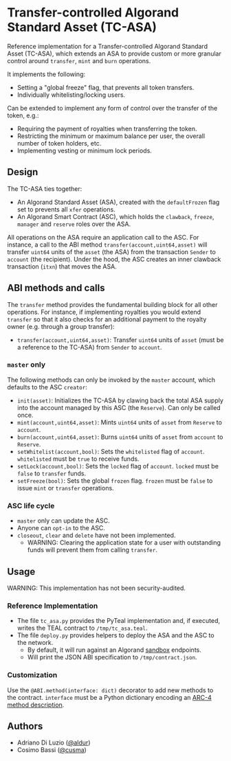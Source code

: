 # Transfer-controlled Algorand Standard Asset (TC-ASA)

Reference implementation for a Transfer-controlled Algorand Standard Asset
(TC-ASA), which extends an ASA to provide custom or more granular control around
`transfer`, `mint` and `burn` operations.

It implements the following:

- Setting a "global freeze" flag, that prevents all token transfers.
- Individually whitelisting/locking users.

Can be extended to implement any form of control over the transfer of the token,
e.g.:

- Requiring the payment of royalties when transferring the token.
- Restricting the minimum or maximum balance per user, the overall number of
  token holders, etc.
- Implementing vesting or minimum lock periods.

## Design

The TC-ASA ties together:

- An Algorand Standard Asset (ASA), created with the `defaultFrozen` flag set to
  prevents all `xfer` operations.
- An Algorand Smart Contract (ASC), which holds the `clawback`, `freeze`,
  `manager` and `reserve` roles over the ASA.

All operations on the ASA require an application call to the ASC. For instance,
a call to the ABI method `transfer(account,uint64,asset)` will transfer `uint64`
units of the `asset` (the ASA) from the transaction `Sender` to `account` (the
recipient). Under the hood, the ASC creates an inner clawback transaction
(`itxn`) that moves the ASA.

## ABI methods and calls

The `transfer` method provides the fundamental building block for all other
operations. For instance, if implementing royalties you would extend `transfer`
so that it also checks for an additional payment to the royalty owner (e.g.
through a group transfer):

- `transfer(account,uint64,asset)`: Transfer `uint64` units of `asset` (must be
  a reference to the TC-ASA) from `Sender` to `account`.

### `master` only

The following methods can only be invoked by the `master` account, which defaults
to the ASC `creator`:

- `init(asset)`: Initializes the TC-ASA by clawing back the total ASA supply
  into the account managed by this ASC (the `Reserve`). Can only be called once.
- `mint(account,uint64,asset)`: Mints `uint64` units of `asset` from `Reserve`
  to `account`.
- `burn(account,uint64,asset)`: Burns `uint64` units of `asset` from `account`
  to `Reserve`.
- `setWhitelist(account,bool)`: Sets the `whitelisted` flag of `account`.
  `whitelisted` must be `true` to receive funds.
- `setLock(account,bool)`: Sets the `locked` flag of `account`. `locked` must be
  `false` to `transfer` funds.
- `setFreeze(bool)`: Sets the global `frozen` flag. `frozen` must be `false` to
  issue `mint` or `transfer` operations.

### ASC life cycle

- `master` only can update the ASC.
- Anyone can `opt-in` to the ASC.
- `closeout`, `clear` and `delete` have not been implemented.
  - WARNING: Clearing the application state for a user with outstanding funds
    will prevent them from calling `transfer`.

## Usage

WARNING: This implementation has not been security-audited.

### Reference Implementation

- The file `tc_asa.py` provides the PyTeal implementation and, if executed,
  writes the TEAL contract to `/tmp/tc_asa.teal`.
- The file `deploy.py` provides helpers to deploy the ASA and the ASC to the
  network.
  - By default, it will run against an Algorand
    [sandbox](https://github.com/algorand/sandbox) endpoints.
  - Will print the JSON ABI specification to `/tmp/contract.json`.

### Customization

Use the `@ABI.method(interface: dict)` decorator to add new methods to the
contract. `interface` must be a Python dictionary encoding an [ARC-4 method
description](https://github.com/algorandfoundation/ARCs/blob/main/ARCs/arc-0004.md#method-description).

## Authors

- Adriano Di Luzio ([@aldur](https://github.com/aldur))
- Cosimo Bassi ([@cusma](https://github.com/cusma))
